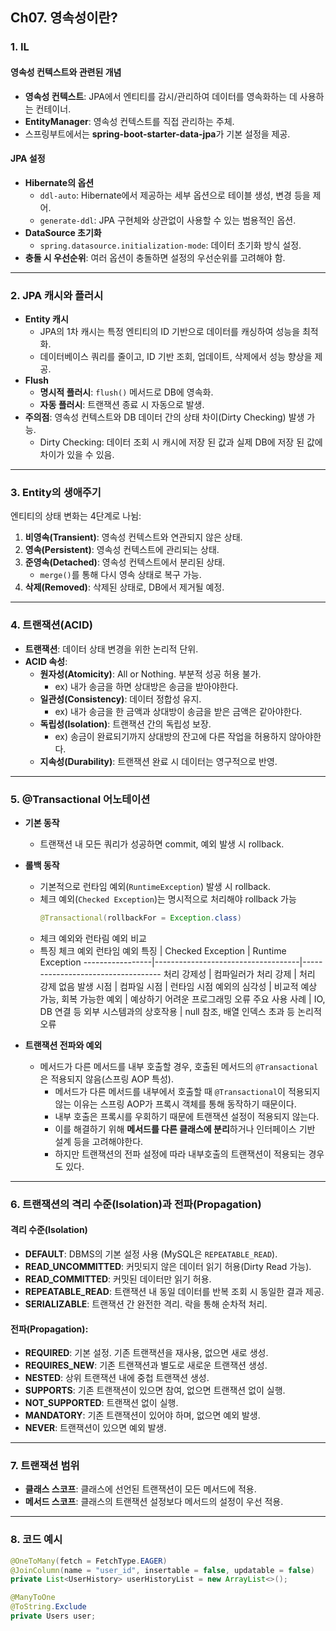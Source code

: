 ## Ch07. 영속성이란?

### 1. IL
#### **영속성 컨텍스트와 관련된 개념**
- **영속성 컨텍스트**: JPA에서 엔티티를 감시/관리하여 데이터를 영속화하는 데 사용하는 컨테이너.
- **EntityManager**: 영속성 컨텍스트를 직접 관리하는 주체.  
- 스프링부트에서는 **spring-boot-starter-data-jpa**가 기본 설정을 제공.

#### **JPA 설정**
- **Hibernate의 옵션**
  - `ddl-auto`: Hibernate에서 제공하는 세부 옵션으로 테이블 생성, 변경 등을 제어.
  - `generate-ddl`: JPA 구현체와 상관없이 사용할 수 있는 범용적인 옵션.
- **DataSource 초기화**
  - `spring.datasource.initialization-mode`: 데이터 초기화 방식 설정.
- **충돌 시 우선순위**: 여러 옵션이 충돌하면 설정의 우선순위를 고려해야 함.

---

### 2. JPA 캐시와 플러시
- **Entity 캐시**
  - JPA의 1차 캐시는 특정 엔티티의 ID 기반으로 데이터를 캐싱하여 성능을 최적화.
  - 데이터베이스 쿼리를 줄이고, ID 기반 조회, 업데이트, 삭제에서 성능 향상을 제공.
- **Flush**
  - **명시적 플러시**: `flush()` 메서드로 DB에 영속화.
  - **자동 플러시**: 트랜잭션 종료 시 자동으로 발생.
- **주의점**: 영속성 컨텍스트와 DB 데이터 간의 상태 차이(Dirty Checking) 발생 가능.
  - Dirty Checking: 데이터 조회 시 캐시에 저장 된 값과 실제 DB에 저장 된 값에 차이가 있을 수 있음.  

---

### 3. Entity의 생애주기
엔티티의 상태 변화는 4단계로 나뉨:
1. **비영속(Transient)**: 영속성 컨텍스트와 연관되지 않은 상태.
2. **영속(Persistent)**: 영속성 컨텍스트에 관리되는 상태.
3. **준영속(Detached)**: 영속성 컨텍스트에서 분리된 상태.
   - `merge()`를 통해 다시 영속 상태로 복구 가능.
4. **삭제(Removed)**: 삭제된 상태로, DB에서 제거될 예정.

---

### 4. 트랜잭션(ACID)
- **트랜잭션**: 데이터 상태 변경을 위한 논리적 단위.
- **ACID 속성**:
  - **원자성(Atomicity)**: All or Nothing. 부분적 성공 허용 불가.
    - ex) 내가 송금을 하면 상대방은 송금을 받아야한다.
  - **일관성(Consistency)**: 데이터 정합성 유지.
    - ex) 내가 송금을 한 금액과 상대방이 송금을 받은 금액은 같아야한다.
  - **독립성(Isolation)**: 트랜잭션 간의 독립성 보장.
    - ex) 송금이 완료되기까지 상대방의 잔고에 다른 작업을 허용하지 않아야한다.
  - **지속성(Durability)**: 트랜잭션 완료 시 데이터는 영구적으로 반영.

---

### 5. @Transactional 어노테이션
- **기본 동작**
  - 트랜잭션 내 모든 쿼리가 성공하면 commit, 예외 발생 시 rollback.
- **롤백 동작**
  - 기본적으로 런타임 예외(`RuntimeException`) 발생 시 rollback.
  - 체크 예외(`Checked Exception`)는 명시적으로 처리해야 rollback 가능
    ```java
    @Transactional(rollbackFor = Exception.class)
    ```
  - 체크 예외와 런타림 예외 비교
  - 특징	체크 예외	런타임 예외
특징             | Checked Exception                   | Runtime Exception
-----------------|------------------------------------|-----------------------------------
처리 강제성       | 컴파일러가 처리 강제               | 처리 강제 없음
발생 시점         | 컴파일 시점                        | 런타임 시점
예외의 심각성     | 비교적 예상 가능, 회복 가능한 예외  | 예상하기 어려운 프로그래밍 오류
주요 사용 사례    | IO, DB 연결 등 외부 시스템과의 상호작용 | null 참조, 배열 인덱스 초과 등 논리적 오류


- **트랜잭션 전파와 예외**
  - 메서드가 다른 메서드를 내부 호출할 경우, 호출된 메서드의 `@Transactional`은 적용되지 않음(스프링 AOP 특성).
    - 메서드가 다른 메서드를 내부에서 호출할 때 `@Transactional`이 적용되지 않는 이유는 스프링 AOP가 프록시 객체를 통해 동작하기 때문이다.
    - 내부 호출은 프록시를 우회하기 때문에 트랜잭션 설정이 적용되지 않는다.
    - 이를 해결하기 위해 **메서드를 다른 클래스에 분리**하거나 인터페이스 기반 설계 등을 고려해야한다.
    - 하지만 트랜잭션의 전파 설정에 따라 내부호출의 트랜잭션이 적용되는 경우도 있다.

---

### 6. 트랜잭션의 격리 수준(Isolation)과 전파(Propagation)

#### **격리 수준(Isolation)**
- **DEFAULT**: DBMS의 기본 설정 사용 (MySQL은 `REPEATABLE_READ`).
- **READ_UNCOMMITTED**: 커밋되지 않은 데이터 읽기 허용(Dirty Read 가능).
- **READ_COMMITTED**: 커밋된 데이터만 읽기 허용.
- **REPEATABLE_READ**: 트랜잭션 내 동일 데이터를 반복 조회 시 동일한 결과 제공.
- **SERIALIZABLE**: 트랜잭션 간 완전한 격리. 락을 통해 순차적 처리.

#### **전파(Propagation)**:
- **REQUIRED**: 기본 설정. 기존 트랜잭션을 재사용, 없으면 새로 생성.
- **REQUIRES_NEW**: 기존 트랜잭션과 별도로 새로운 트랜잭션 생성.
- **NESTED**: 상위 트랜잭션 내에 중첩 트랜잭션 생성.
- **SUPPORTS**: 기존 트랜잭션이 있으면 참여, 없으면 트랜잭션 없이 실행.
- **NOT_SUPPORTED**: 트랜잭션 없이 실행.
- **MANDATORY**: 기존 트랜잭션이 있어야 하며, 없으면 예외 발생.
- **NEVER**: 트랜잭션이 있으면 예외 발생.

---

### 7. 트랜잭션 범위
- **클래스 스코프**: 클래스에 선언된 트랜잭션이 모든 메서드에 적용.
- **메서드 스코프**: 클래스의 트랜잭션 설정보다 메서드의 설정이 우선 적용.

---

### 8. 코드 예시
```java
@OneToMany(fetch = FetchType.EAGER)
@JoinColumn(name = "user_id", insertable = false, updatable = false)
private List<UserHistory> userHistoryList = new ArrayList<>();

@ManyToOne
@ToString.Exclude
private Users user;
